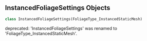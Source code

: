 ## InstancedFoliageSettings Objects

```python
class InstancedFoliageSettings(FoliageType_InstancedStaticMesh)
```

deprecated: 'InstancedFoliageSettings' was renamed to 'FoliageType_InstancedStaticMesh'.

<a id="unreal.PartitionActor"></a>